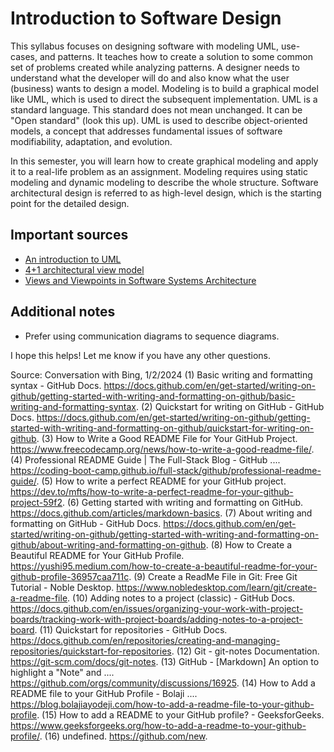 # Introduction to Software Design

This syllabus focuses on designing software with modeling UML, use-cases, and patterns. It teaches how to create a solution to some common set of problems created while analyzing patterns. A designer needs to understand what the developer will do and also know what the user (business) wants to design a model. Modeling is to build a graphical model like UML, which is used to direct the subsequent implementation. UML is a standard language. This standard does not mean unchanged. It can be "Open standard" (look this up). UML is used to describe object-oriented models, a concept that addresses fundamental issues of software modifiability, adaptation, and evolution.

In this semester, you will learn how to create graphical modeling and apply it to a real-life problem as an assignment. Modeling requires using static modeling and dynamic modeling to describe the whole structure. Software architectural design is referred to as high-level design, which is the starting point for the detailed design.

## Important sources

- [An introduction to UML](^1^)
- [4+1 architectural view model](^4^)
- [Views and Viewpoints in Software Systems Architecture](^5^)

## Additional notes

- Prefer using communication diagrams to sequence diagrams.

I hope this helps! Let me know if you have any other questions.

Source: Conversation with Bing, 1/2/2024
(1) Basic writing and formatting syntax - GitHub Docs. https://docs.github.com/en/get-started/writing-on-github/getting-started-with-writing-and-formatting-on-github/basic-writing-and-formatting-syntax.
(2) Quickstart for writing on GitHub - GitHub Docs. https://docs.github.com/en/get-started/writing-on-github/getting-started-with-writing-and-formatting-on-github/quickstart-for-writing-on-github.
(3) How to Write a Good README File for Your GitHub Project. https://www.freecodecamp.org/news/how-to-write-a-good-readme-file/.
(4) Professional README Guide | The Full-Stack Blog - GitHub .... https://coding-boot-camp.github.io/full-stack/github/professional-readme-guide/.
(5) How to write a perfect README for your GitHub project. https://dev.to/mfts/how-to-write-a-perfect-readme-for-your-github-project-59f2.
(6) Getting started with writing and formatting on GitHub. https://docs.github.com/articles/markdown-basics.
(7) About writing and formatting on GitHub - GitHub Docs. https://docs.github.com/en/get-started/writing-on-github/getting-started-with-writing-and-formatting-on-github/about-writing-and-formatting-on-github.
(8) How to Create a Beautiful README for Your GitHub Profile. https://yushi95.medium.com/how-to-create-a-beautiful-readme-for-your-github-profile-36957caa711c.
(9) Create a ReadMe File in Git: Free Git Tutorial - Noble Desktop. https://www.nobledesktop.com/learn/git/create-a-readme-file.
(10) Adding notes to a project (classic) - GitHub Docs. https://docs.github.com/en/issues/organizing-your-work-with-project-boards/tracking-work-with-project-boards/adding-notes-to-a-project-board.
(11) Quickstart for repositories - GitHub Docs. https://docs.github.com/en/repositories/creating-and-managing-repositories/quickstart-for-repositories.
(12) Git - git-notes Documentation. https://git-scm.com/docs/git-notes.
(13) GitHub - [Markdown] An option to highlight a "Note" and .... https://github.com/orgs/community/discussions/16925.
(14) How to Add a README file to your GitHub Profile - Bolaji .... https://blog.bolajiayodeji.com/how-to-add-a-readme-file-to-your-github-profile.
(15) How to add a README to your GitHub profile? - GeeksforGeeks. https://www.geeksforgeeks.org/how-to-add-a-readme-to-your-github-profile/.
(16) undefined. https://github.com/new.
